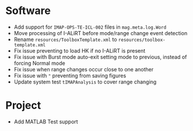 # Software

- Add support for `IMAP-OPS-TE-ICL-002` files in `mag.meta.log.Word`
- Move processing of I-ALiRT before mode/range change event detection
- Rename `resources/ToolboxTemplate.xml` to `resources/toolbox-template.xml`
- Fix issue preventing to load HK if no I-ALiRT is present
- Fix issue with Burst mode auto-exit setting mode to previous, instead of forcing Normal mode
- Fix issue when range changes occur close to one another
- Fix issue with `"` preventing from saving figures
- Update system test `tIMAPAnalysis` to cover range changing

# Project

- Add MATLAB Test support
